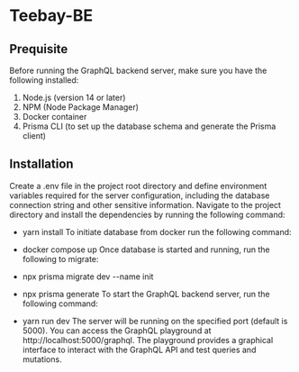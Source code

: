 # Teebay-BE

## Prequisite
Before running the GraphQL backend server, make sure you have the following installed:
1. Node.js (version 14 or later)
2. NPM (Node Package Manager)
3. Docker container
4. Prisma CLI (to set up the database schema and generate the Prisma client)

## Installation
Create a .env file in the project root directory and define environment variables required for the server configuration, including the database connection string and other sensitive information.
Navigate to the project directory and install the dependencies by running the following command:
- yarn install
To initiate database from docker run the following command:
- docker compose up
Once database is started and running, run the following to migrate:

- npx prisma migrate dev --name init
- npx prisma generate
To start the GraphQL backend server, run the following command:
- yarn run dev
The server will be running on the specified port (default is 5000). You can access the GraphQL playground at http://localhost:5000/graphql. The playground provides a graphical interface to interact with the GraphQL API and test queries and mutations.

